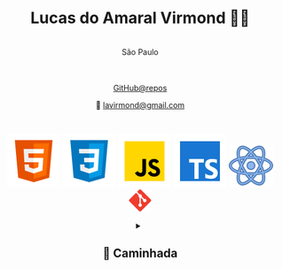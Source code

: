 <div align="center">
  
# <center> Lucas do Amaral Virmond 🙋‍♂️ </center>

  <br />
  <center>São Paulo</center>
<br />
<br />

[GitHub@repos](https://github.com/lucasvir?tab=repositories)

📧 lavirmond@gmail.com

<br />

![HTML5](./img/html5-icon.svg) ![CSS](./img/css-icon.svg) ![JavaScript](./img/js-icon.svg) ![TypeScript](./img/ts-icon.svg) ![ReactJs](./img/react-icon.svg) <img src="./img/git-icon.svg" alt="Git icon" width="40px" height="40px">

<details>
  
<summary>
<h2>🏃 Caminhada</h2>  
</summary>

## <center> 💻 TECHS</center>

#### <center >| ✔ HTML | ✔ CSS | ✔ JavaScript | ✔ TypeScript | ✔ Node.js | ✔ Git | </center>

<br />

### <center> ⚙ FRAMEWORKS </center>

#### <center> 🔹Next.js 🔹Express</center>

 <br />

### <center> 📚 LIBs </center>

<center> 🔹React 🔹axios  🔹knex  🔹vite </center>

<br />

### <center> 🎨 Styles </center>

<center> 🔹styled-components  🔹Sass  </center>


## <center>📓 Estudos</center>

### <center>Dev Soltinho - CRUD [2023]</center> 
 <center>🔸TypeScript 🔸React 🔸Next.js,</center>

### <center>Rocketseat (Explorer) [05/2022 - 08/2023]</center> 
<center>🔸HTML 🔸CSS 🔸JavaScript 🔸React 🔸Node.js </center>

<br />

<center> <a href="https://app.rocketseat.com.br/certificates/813ddd10-fc3e-4213-ba0d-8132e2068f76"> Certificação</a> </center>

### <center>Alura [2021/2023] </center> 
<center>🔸HTML 🔸CSS 🔸JavaScript 🔸React 🔸Dart  </center>

<br />

<center> <a href="https://cursos.alura.com.br/user/lucasvir/fullCertificate/ecfadd7e25a35fd70258f07ec755f6c2"> Certificações</a></center>

</details>
</div>

